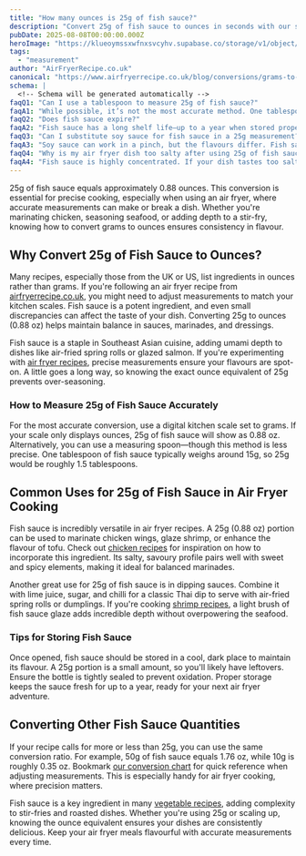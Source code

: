 ```yaml
---
title: "How many ounces is 25g of fish sauce?"
description: "Convert 25g of fish sauce to ounces in seconds with our simple guide. Perfect for air fryer recipes and precise cooking measurements."
pubDate: 2025-08-08T00:00:00.000Z
heroImage: "https://klueoymssxwfnxsvcyhv.supabase.co/storage/v1/object/public/Shmucket/how-many-ounces-is-25g-of-fish-sauce.webp"
tags:
  - "measurement"
author: "AirFryerRecipe.co.uk"
canonical: "https://www.airfryerrecipe.co.uk/blog/conversions/grams-to-ounces/how-many-ounces-is-25g-of-fish-sauce"
schema: |
  <!-- Schema will be generated automatically -->
faqQ1: "Can I use a tablespoon to measure 25g of fish sauce?"
faqA1: "While possible, it’s not the most accurate method. One tablespoon of fish sauce weighs about 15g, so 25g would be roughly 1.5 tablespoons. For precision, a digital kitchen scale is best."
faqQ2: "Does fish sauce expire?"
faqA2: "Fish sauce has a long shelf life—up to a year when stored properly. Keep it in a cool, dark place and ensure the lid is tightly sealed. Over time, the flavour may intensify but remains safe to use."
faqQ3: "Can I substitute soy sauce for fish sauce in a 25g measurement?"
faqA3: "Soy sauce can work in a pinch, but the flavours differ. Fish sauce adds umami depth, while soy sauce is saltier. If substituting, start with a smaller amount (e.g., 20g) and adjust to taste."
faqQ4: "Why is my air fryer dish too salty after using 25g of fish sauce?"
faqA4: "Fish sauce is highly concentrated. If your dish tastes too salty, balance it with a squeeze of lime or a pinch of sugar. Next time, reduce the fish sauce slightly and taste as you go."
---
```

<p>25g of fish sauce equals approximately 0.88 ounces. This conversion is essential for precise cooking, especially when using an air fryer, where accurate measurements can make or break a dish. Whether you're marinating chicken, seasoning seafood, or adding depth to a stir-fry, knowing how to convert grams to ounces ensures consistency in flavour.</p>  

<h2>Why Convert 25g of Fish Sauce to Ounces?</h2>  
<p>Many recipes, especially those from the UK or US, list ingredients in ounces rather than grams. If you're following an air fryer recipe from <a href=https://www.airfryerrecipe.co.uk>airfryerrecipe.co.uk</a>, you might need to adjust measurements to match your kitchen scales. Fish sauce is a potent ingredient, and even small discrepancies can affect the taste of your dish. Converting 25g to ounces (0.88 oz) helps maintain balance in sauces, marinades, and dressings.</p>  

<p>Fish sauce is a staple in Southeast Asian cuisine, adding umami depth to dishes like air-fried spring rolls or glazed salmon. If you're experimenting with <a href=https://www.airfryerrecipe.co.uk/recipes>air fryer recipes</a>, precise measurements ensure your flavours are spot-on. A little goes a long way, so knowing the exact ounce equivalent of 25g prevents over-seasoning.</p>  

<h3>How to Measure 25g of Fish Sauce Accurately</h3>  
<p>For the most accurate conversion, use a digital kitchen scale set to grams. If your scale only displays ounces, 25g of fish sauce will show as 0.88 oz. Alternatively, you can use a measuring spoon—though this method is less precise. One tablespoon of fish sauce typically weighs around 15g, so 25g would be roughly 1.5 tablespoons.</p>  

<h2>Common Uses for 25g of Fish Sauce in Air Fryer Cooking</h2>  
<p>Fish sauce is incredibly versatile in air fryer recipes. A 25g (0.88 oz) portion can be used to marinate chicken wings, glaze shrimp, or enhance the flavour of tofu. Check out <a href=https://www.airfryerrecipe.co.uk/recipe-category/chicken>chicken recipes</a> for inspiration on how to incorporate this ingredient. Its salty, savoury profile pairs well with sweet and spicy elements, making it ideal for balanced marinades.</p>  

<p>Another great use for 25g of fish sauce is in dipping sauces. Combine it with lime juice, sugar, and chilli for a classic Thai dip to serve with air-fried spring rolls or dumplings. If you're cooking <a href=https://www.airfryerrecipe.co.uk/recipe-category/shrimp>shrimp recipes</a>, a light brush of fish sauce glaze adds incredible depth without overpowering the seafood.</p>  

<h3>Tips for Storing Fish Sauce</h3>  
<p>Once opened, fish sauce should be stored in a cool, dark place to maintain its flavour. A 25g portion is a small amount, so you'll likely have leftovers. Ensure the bottle is tightly sealed to prevent oxidation. Proper storage keeps the sauce fresh for up to a year, ready for your next air fryer adventure.</p>  

<h2>Converting Other Fish Sauce Quantities</h2>  
<p>If your recipe calls for more or less than 25g, you can use the same conversion ratio. For example, 50g of fish sauce equals 1.76 oz, while 10g is roughly 0.35 oz. Bookmark <a href=https://www.airfryerrecipe.co.uk/air-fryer-conversion-chart>our conversion chart</a> for quick reference when adjusting measurements. This is especially handy for air fryer cooking, where precision matters.</p>  

<p>Fish sauce is a key ingredient in many <a href=https://www.airfryerrecipe.co.uk/recipe-category/vegetables>vegetable recipes</a>, adding complexity to stir-fries and roasted dishes. Whether you're using 25g or scaling up, knowing the ounce equivalent ensures your dishes are consistently delicious. Keep your air fryer meals flavourful with accurate measurements every time.</p>
